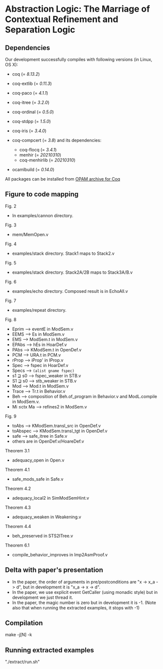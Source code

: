 # Abstraction Logic: The Marriage of Contextual Refinement and Separation Logic

## Dependencies
Our development successfully compiles with following versions (in Linux, OS X):

- coq (= *8.13.2*)

- coq-extlib (= *0.11.3*)
- coq-paco (= *4.1.1*)
- coq-itree (= *3.2.0*)
- coq-ordinal (= *0.5.0*)

- coq-stdpp (= *1.5.0*)
- coq-iris (= *3.4.0*)

- coq-compcert (= *3.8*) and its dependencies:
  + coq-flocq (= *3.4.1*)
  + menhir (= *20210310*)
  + coq-menhirlib (= *20210310*)

- ocamlbuild (= *0.14.0*)

All packages can be installed from [OPAM archive for Coq](https://github.com/coq/opam-coq-archive)

## Figure to code mapping

Fig. 2
- In examples/cannon directory.

Fig. 3
- mem/MemOpen.v

Fig. 4
- examples/stack directory. Stack1 maps to Stack2.v

Fig. 5
- examples/stack directory. Stack2A/2B maps to Stack3A/B.v

Fig. 6
- examples/echo directory. Composed result is in EchoAll.v

Fig. 7
- examples/repeat directory.

Fig. 8
- Eprim --> eventE in ModSem.v
- EEMS --> Es in ModSem.v
- EMS --> ModSem.t in ModSem.v
- EPAbs --> hEs in HoarDef.v
- PAbs --> KModSem.t in OpenDef.v
- PCM --> URA.t in PCM.v
- rProp --> iProp' in IProp.v
- Spec --> fspec in HoarDef.v
- Specs --> `(alist gname fspec)`
- s1 ⊒ s0 --> fspec_weaker in STB.v
- S1 ⊒ s0 --> stb_weaker in STB.v
- Mod --> Mod.t in ModSem.v
- Trace --> Tr.t in Behavior.v
- Beh --> composition of Beh.of_program in Behavior.v and ModL.compile in ModSem.v.
- Mi ≤ctx Ma --> refines2 in ModSem.v

Fig. 9
- toAbs --> KModSem.transl_src in OpenDef.v
- toAbspec --> KModSem.transl_tgt in OpenDef.v
- safe --> safe_itree in Safe.v
- others are in OpenDef.v/HoareDef.v

Theorem 3.1
- adequacy_open in Open.v

Theorem 4.1
- safe_mods_safe in Safe.v

Theorem 4.2 
- adequacy_local2 in SimModSemHint.v

Theorem 4.3
- adequacy_weaken in Weakening.v

Theorem 4.4
- beh_preserved in STS2ITree.v

Theorem 6.1
- compile_behavior_improves in Imp2AsmProof.v

## Delta with paper's presentation

- In the paper, the order of arguments in pre/postconditions are "x -> x_a -> d", but in development it is "x_a -> x -> d".
- In the paper, we use explicit event GetCaller (using monadic style) but in development we just thread it.
- In the paper, the magic number is zero but in development it is -1. (Note also that when running the extracted examples, it stops with -1)

## Compilation
make -j[N] -k

## Running extracted examples
"./extract/run.sh"

